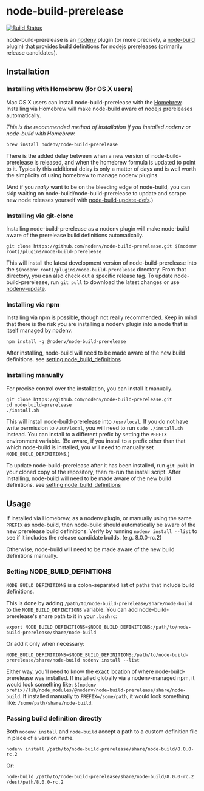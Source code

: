 # node-build-prerelease

[![Build Status](https://travis-ci.org/nodenv/node-build-prerelease.svg?branch=master)](https://travis-ci.org/nodenv/node-build-prerelease)

node-build-prerelease is an [nodenv][] plugin (or more precisely, a [node-build][] plugin) that provides build definitions for nodejs prereleases (primarily release candidates).

## Installation

### Installing with Homebrew (for OS X users)

Mac OS X users can install node-build-prerelease with the [Homebrew][].
Installing via Homebrew will make node-build aware of nodejs prereleases automatically.

*This is the recommended method of installation if you installed nodenv or node-build with Homebrew.*

    brew install nodenv/node-build-prerelease

There is the added delay between when a new version of node-build-prerelease is released, and when the homebrew formula is updated to point to it.
Typically this additional delay is only a matter of days and is well worth the simplicity of using homebrew to manage nodenv plugins.

(And if you _really_ want to be on the bleeding edge of node-build, you can skip waiting on node-build/node-build-prerelease to update and scrape new node releases yourself with [node-build-update-defs][].)

### Installing via git-clone

Installing node-build-prerelease as a nodenv plugin will make node-build aware of the prerelease build definitions automatically.

    git clone https://github.com/nodenv/node-build-prerelease.git $(nodenv root)/plugins/node-build-prerelease

This will install the latest development version of node-build-prerelease into the `$(nodenv root)/plugins/node-build-prerelease` directory.
From that directory, you can also check out a specific release tag.
To update node-build-prerelease, run `git pull` to download the latest changes or use [nodenv-update][].

### Installing via npm

Installing via npm is possible, though not really recommended.
Keep in mind that there is the risk you are installing a nodenv plugin into a node that is itself managed by nodenv.

    npm install -g @nodenv/node-build-prerelease

After installing, node-build will need to be made aware of the new build definitions.
see [setting node_build_definitions][]

### Installing manually

For precise control over the installation, you can install it manually.

    git clone https://github.com/nodenv/node-build-prerelease.git
    cd node-build-prerelease
    ./install.sh

This will install node-build-prerelease into `/usr/local`.
If you do not have write permission to `/usr/local`, you will need to run `sudo ./install.sh` instead.
You can install to a different prefix by setting the `PREFIX` environment variable.
(Be aware, if you install to a prefix other than that which node-build is installed, you will need to manually set `NODE_BUILD_DEFINITIONS`.)

To update node-build-prerelease after it has been installed, run `git pull` in your cloned copy of the repository, then re-run the install script.
After installing, node-build will need to be made aware of the new build definitions.
see [setting node_build_definitions][]

## Usage

If installed via Homebrew, as a nodenv plugin, or manually using the same `PREFIX` as node-build, then node-build should automatically be aware of the new prerelease build definitions.
Verify by running `nodenv install --list` to see if it includes the release candidate builds. (e.g. 8.0.0-rc.2)

Otherwise, node-build will need to be made aware of the new build definitions manually.

### Setting NODE_BUILD_DEFINITIONS

`NODE_BUILD_DEFINITIONS` is a colon-separated list of paths that include build definitions.

This is done by adding `/path/to/node-build-prerelease/share/node-build` to the `NODE_BUILD_DEFINITIONS` variable.
You can add node-build-prerelease's share path to it in your `.bashrc`:

    export NODE_BUILD_DEFINITIONS=$NODE_BUILD_DEFINITIONS:/path/to/node-build-prerelease/share/node-build

Or add it only when necessary:

    NODE_BUILD_DEFINITIONS=$NODE_BUILD_DEFINITIONS:/path/to/node-build-prerelease/share/node-build nodenv install --list

Either way, you'll need to know the exact location of where node-build-prerelease was installed.
If installed globally via a nodenv-managed npm, it would look something like:
`$(nodenv prefix)/lib/node_modules/@nodenv/node-build-prerelease/share/node-build`.
If installed manually to `PREFIX=/some/path`, it would look something like:
`/some/path/share/node-build`.

### Passing build definition directly

Both `nodenv install` and `node-build` accept a path to a custom definition file in place of a version name.

    nodenv install /path/to/node-build-prerelease/share/node-build/8.0.0-rc.2

Or:

    node-build /path/to/node-build-prerelease/share/node-build/8.0.0-rc.2 /dest/path/8.0.0-rc.2



[homebrew]: http://brew.sh
[nodenv]: https://github.com/nodenv/nodenv
[node-build]: https://github.com/nodenv/node-build
[nodenv-update]: https://github.com/nodenv/nodenv-update
[node-build-update-defs]: https://github.com/nodenv/node-build-update-defs
[setting node_build_definitions]: #setting-node_build_definitions
